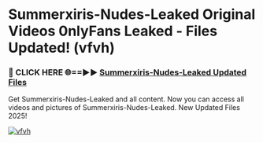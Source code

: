 # Summerxiris-Nudes-Leaked Original Videos 0nlyFans Leaked - Files Updated! (vfvh)

<h3>🔴 CLICK HERE 🌐==►► <a href="https://tinyurl.com/yc6ubb5a" rel="nofollow">Summerxiris-Nudes-Leaked Updated Files</a></h3>

Get Summerxiris-Nudes-Leaked and all content. Now you can access all videos and pictures of Summerxiris-Nudes-Leaked. New Updated Files 2025!

[![vfvh](https://i.imgur.com/7eu0CRL.gif)](https://tinyurl.com/yc6ubb5a)
